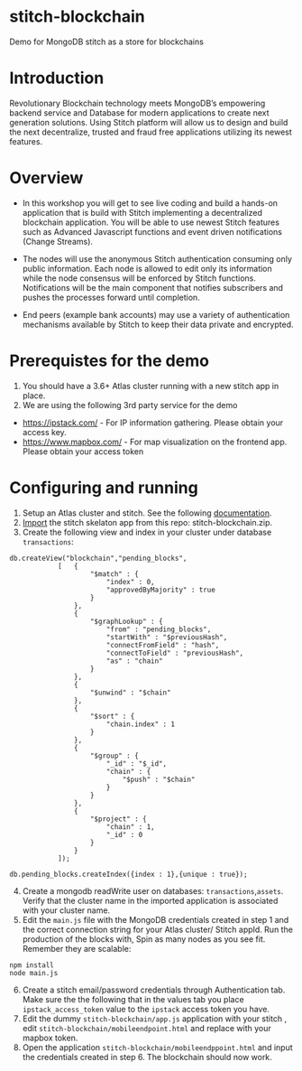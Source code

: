 # stitch-blockchain
Demo for MongoDB stitch as a store for blockchains

# Introduction

Revolutionary Blockchain technology meets MongoDB’s empowering backend service and Database for modern applications to create next generation solutions.
Using Stitch platform will allow us to design and build the next decentralize, trusted and fraud free applications utilizing its newest features.

# Overview

* In this workshop you will get to see live coding and build a hands-on application that is build with Stitch implementing a decentralized blockchain application. You will be able to use newest Stitch features such as Advanced Javascript functions and event driven notifications (Change Streams).

* The nodes will use the anonymous Stitch authentication consuming only public information. Each node is allowed to edit only its information while the node consensus will be enforced by Stitch functions. Notifications will be the main component that notifies subscribers and pushes the processes forward until completion.

* End peers (example bank accounts) may use a variety of authentication mechanisms available by Stitch to keep their data private and encrypted.

# Prerequistes for the demo
1. You should have a 3.6+ Atlas cluster running with a new stitch app in place.
2. We are using the following 3rd party service for the demo
- https://ipstack.com/ - For IP information gathering. Please obtain your access key.
- https://www.mapbox.com/ - For map visualization on the frontend app. Please obtain your access token

# Configuring and running
1. Setup an Atlas cluster and stitch. See the following [documentation](https://docs.mongodb.com/stitch/getting-started/).
2. [Import](https://docs.mongodb.com/stitch/import-export/create-stitch-app/) the stitch skelaton app from this repo: stitch-blockchain.zip.
3. Create the following view and index in your cluster under database `transactions`:
```
db.createView("blockchain","pending_blocks",
			[	{
					"$match" : {
						"index" : 0,
						"approvedByMajority" : true
					}
				},
				{
					"$graphLookup" : {
						"from" : "pending_blocks",
						"startWith" : "$previousHash",
						"connectFromField" : "hash",
						"connectToField" : "previousHash",
						"as" : "chain"
					}
				},
				{
					"$unwind" : "$chain"
				},
				{
					"$sort" : {
						"chain.index" : 1
					}
				},
				{
					"$group" : {
						"_id" : "$_id",
						"chain" : {
							"$push" : "$chain"
						}
					}
				},
				{
					"$project" : {
						"chain" : 1,
						"_id" : 0
					}
				}
			]);

db.pending_blocks.createIndex({index : 1},{unique : true});

```
4. Create a mongodb readWrite user on databases: `transactions`,`assets`. Verify that the cluster name in the imported application is associated with your cluster name.
5. Edit the `main.js` file with the MongoDB credentials created in step 1 and the correct connection string for your Atlas cluster/ Stitch appId. Run the production of the blocks with, Spin as many nodes as you see fit. Remember they are scalable: 
```
npm install
node main.js
``` 
6. Create a stitch email/password credentials through Authentication tab. Make sure the the following that in the values tab you place `ipstack_access_token` value to the `ipstack` access token you have.
7. Edit the dummy `stitch-blockchain/app.js` application  with your stitch <appId>, edit `stitch-blockchain/mobileendpoint.html` and replace <accessToken> with your mapbox token.
8. Open the application `stitch-blockchain/mobileendppoint.html` and input the credentials created in step 6. The blockchain should now work.
